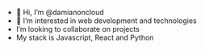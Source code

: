 - 👋 Hi, I’m @damianoncloud
- 👀 I’m interested in web development and technologies
- I’m looking to collaborate on projects
- My stack is Javascript, React and Python

<!---
damianoncloud/damianoncloud is a ✨ special ✨ repository because its `README.md` (this file) appears on your GitHub profile.
You can click the Preview link to take a look at your changes.
--->
